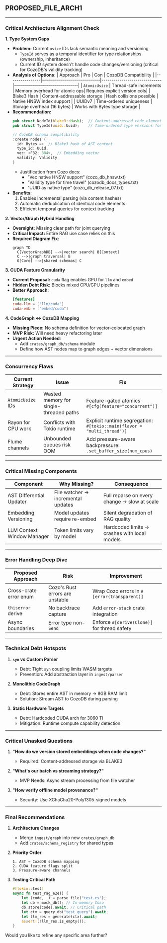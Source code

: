 ## PROPOSED_FILE_ARCH1

---

### **Critical Architecture Alignment Check**

**1. Type System Gaps**
- **Problem:** Current `usize` IDs lack semantic meaning and versioning
  - `TypeId` serves as a temporal identifier for type relationships (ownership, inheritance)
  - Current ID system doesn't handle code changes/versioning (critical for CozoDB's validity tracking)
- **Analysis of Options:**
  | Approach       | Pro                         | Con                          | CozoDB Compatibility          |
  |----------------|-----------------------------|------------------------------|--------------------------------|
  | `AtomicUsize`  | Thread-safe increments       | Memory overhead for atomic ops| Requires explicit version cols|
  | Blake3 Hash    | Content-addressable storage | Hash collisions possible      | Native HNSW index support      |
  | UUIDv7         | Time-ordered uniqueness      | Storage overhead (16 bytes)   | Works with Bytes type storage  |
- **Recommendation:**
  ```rust
  pub struct NodeId(blake3::Hash);  // Content-addressed code elements (AST nodes)
  pub struct TypeId(uuid::Uuid);    // Time-ordered type versions for validity
  
  // CozoDB schema compatibility
  :create nodes {
    id: Bytes =>  // Blake3 hash of AST content
    type_id: Uuid,
    vec: <F32; 384>,  // Embedding vector
    validity: Validity
  }
  ```
  - Justification from Cozo docs: 
    - "Vec<F32> native HNSW support" (cozo_db_hnsw.txt)
    - "Validity type for time travel" (cozodb_docs_types.txt)
    - "UUID as native type" (cozo_db_release_07.txt)
- **Benefits:**
  1. Enables incremental parsing (via content hashes)
  2. Automatic deduplication of identical code elements
  3. Efficient temporal queries for context tracking

**2. Vector/Graph Hybrid Handling**
- **Oversight:** Missing clear path for joint querying
- **Critical Impact:** Entire RAG use case relies on this
- **Required Diagram Fix**:
  ```mermaid
  graph TD
    C[VectorGraphDB] -->|vector search| B[Context]
    C -->|graph traversal| B
    G[Core] -->|shared schemas| C
  ```

**3. CUDA Feature Granularity**
- **Current Proposal:** `cuda` flag enables GPU for `llm` and `embed`
- **Hidden Debt Risk:** Blocks mixed CPU/GPU pipelines
- **Better Approach**:
  ```toml
  [features]
  cuda-llm = ["llm/cuda"] 
  cuda-emb = ["embed/cuda"]
  ```

**4. CodeGraph ↔ CozoDB Mapping**
- **Missing Piece:** No schema definition for vector-colocated graph
- **MVP Risk:** Will need heavy refactoring later
- **Urgent Action Needed**:
  - Add `crates/graph_db/schema` module
  - Define how AST nodes map to graph edges + vector dimensions

---

### **Concurrency Flaws**

**Current Strategy** | **Issue** | **Fix**
---|---|---
`AtomicUsize` IDs | Wasted memory for single-threaded paths | Feature-gated atomics<br>`#[cfg(feature="concurrent")]`
Rayon for CPU work | Conflicts with Tokio runtime | Explicit runtime segregation:<br>`#[tokio::main(flavor = "multi_thread")]`
Flume channels | Unbounded queues risk OOM | Add pressure-aware backpressure:<br>`.set_buffer_size(num_cpus)`

---

### **Critical Missing Components**

**Component** | **Why Missing?** | **Consequence**
---|---|---
AST Differential Updater | File watcher → incremental updates | Full reparse on every change → slow at scale
Embedding Versioning | Model updates require re-embed | Silent degradation of RAG quality
LLM Context Window Manager | Token limits vary by model | Hardcoded limits → crashes with local models

---

### **Error Handling Deep Dive**

**Proposed Approach** | **Risk** | **Improvement**
---|---|---
Cross-crate error enum | Cozo's Rust errors are unstable | Wrap Cozo errors in `#[error(transparent)]`
`thiserror` derive | No backtrace capture | Add `error-stack` crate integration
Async boundaries | Error type non-`Send` | Enforce `#[derive(Clone)]` for thread safety

---

### **Technical Debt Hotspots**

1. **`syn` vs Custom Parser**
   - Debt: Tight `syn` coupling limits WASM targets
   - Prevention: Add abstraction layer in `ingest/parser`

2. **Monolithic CodeGraph**
   - Debt: Stores entire AST in memory → 8GB RAM limit
   - Solution: Stream AST to CozoDB during parsing

3. **Static Hardware Targets**
   - Debt: Hardcoded CUDA arch for 3060 Ti
   - Mitigation: Runtime compute capability detection

---

### **Critical Unasked Questions**

1. **"How do we version stored embeddings when code changes?"**
   - Required: Content-addressed storage via BLAKE3

2. **"What's our batch vs streaming strategy?"**
   - MVP Needs: Async stream processing from file watcher

3. **"How verify offline model provenance?"**
   - Security: Use XChaCha20-Poly1305-signed models

---

### **Final Recommendations**

1. **Architecture Changes**
   - Merge `ingest/graph` into new `crates/graph_db`
   - Add `crates/schema_registry` for shared types

2. **Priority Order**
   ```text
   1. AST → CozoDB schema mapping
   2. CUDA feature flags split
   3. Pressure-aware channels
   ```

3. **Testing Critical Path**
   ```rust
   #[tokio::test]
   async fn test_rag_e2e() {
       let (code, _) = parse_file("test.rs"); 
       let db = mock_db(); // In-memory Cozo
       db.store(code).await; // Critical path
       let ctx = query_db("test query").await;
       let llm_res = generate(ctx).await;
       assert!(!llm_res.is_empty());
   }
   ```

Would you like to refine any specific area further?
